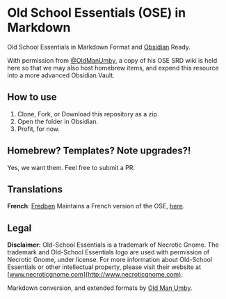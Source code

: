 # Old School Essentials (OSE) in Markdown

Old School Essentials in Markdown Format and [Obsidian](https://obsidian.md) Ready.

With permission from [@OldManUmby](https://github.com/OldManUmby/OSE.SRD.Wiki), a copy of his OSE SRD wiki is held here so that we may also host homebrew items, and expend this resource into a more advanced Obsidian Vault. 

## How to use

1. Clone, Fork, or Download this repository as a zip.
2. Open the folder in Obsidian.
3. Profit, for now.

## Homebrew? Templates? Note upgrades?!

Yes, we want them. Feel free to submit a PR.

## Translations

**French**: [Fredben](https://github.com/fredben78) Maintains a French version of the OSE, [here](https://github.com/fredben78/OSE-Obsidian).

## Legal

**Disclaimer:** Old-School Essentials is a trademark of Necrotic Gnome. The trademark and Old-School Essentials logo are used with permission of Necrotic Gnome, under license. For more information about Old-School Essentials or other intellectual property, please visit their website at [www.necroticgnome.com](http://www.necroticgnome.com).

Markdown conversion, and extended formats by [Old Man Umby](http://www.oldmanumby.com).
